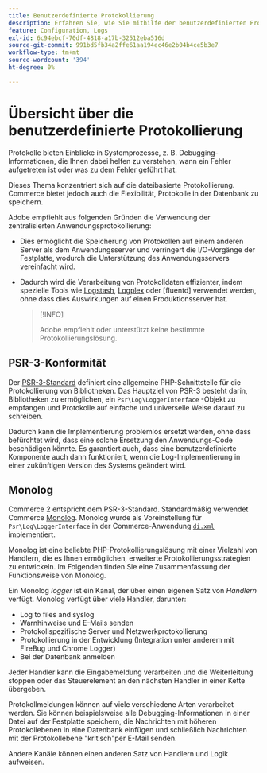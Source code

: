 ```yaml
---
title: Benutzerdefinierte Protokollierung
description: Erfahren Sie, wie Sie mithilfe der benutzerdefinierten Protokollierung Fehler untersuchen können.
feature: Configuration, Logs
exl-id: 6c94ebcf-70df-4818-a17b-32512eba516d
source-git-commit: 991bd5fb34a2ffe61aa194ec46e2b04b4ce5b3e7
workflow-type: tm+mt
source-wordcount: '394'
ht-degree: 0%

---
```


# Übersicht über die benutzerdefinierte Protokollierung

Protokolle bieten Einblicke in Systemprozesse, z. B. Debugging-Informationen, die Ihnen dabei helfen zu verstehen, wann ein Fehler aufgetreten ist oder was zu dem Fehler geführt hat.

Dieses Thema konzentriert sich auf die dateibasierte Protokollierung. Commerce bietet jedoch auch die Flexibilität, Protokolle in der Datenbank zu speichern.

Adobe empfiehlt aus folgenden Gründen die Verwendung der zentralisierten Anwendungsprotokollierung:

- Dies ermöglicht die Speicherung von Protokollen auf einem anderen Server als dem Anwendungsserver und verringert die I/O-Vorgänge der Festplatte, wodurch die Unterstützung des Anwendungsservers vereinfacht wird.

- Dadurch wird die Verarbeitung von Protokolldaten effizienter, indem spezielle Tools wie [Logstash], [Logplex] oder [fluentd] verwendet werden, ohne dass dies Auswirkungen auf einen Produktionsserver hat.

  >[!INFO]
  >
  >Adobe empfiehlt oder unterstützt keine bestimmte Protokollierungslösung.

## PSR-3-Konformität

Der [PSR-3-Standard][laminas] definiert eine allgemeine PHP-Schnittstelle für die Protokollierung von Bibliotheken. Das Hauptziel von PSR-3 besteht darin, Bibliotheken zu ermöglichen, ein `Psr\Log\LoggerInterface` -Objekt zu empfangen und Protokolle auf einfache und universelle Weise darauf zu schreiben.

Dadurch kann die Implementierung problemlos ersetzt werden, ohne dass befürchtet wird, dass eine solche Ersetzung den Anwendungs-Code beschädigen könnte. Es garantiert auch, dass eine benutzerdefinierte Komponente auch dann funktioniert, wenn die Log-Implementierung in einer zukünftigen Version des Systems geändert wird.

## Monolog

Commerce 2 entspricht dem PSR-3-Standard. Standardmäßig verwendet Commerce [Monolog]. Monolog wurde als Voreinstellung für `Psr\Log\LoggerInterface` in der Commerce-Anwendung [`di.xml`][di] implementiert.

Monolog ist eine beliebte PHP-Protokollierungslösung mit einer Vielzahl von Handlern, die es Ihnen ermöglichen, erweiterte Protokollierungsstrategien zu entwickeln. Im Folgenden finden Sie eine Zusammenfassung der Funktionsweise von Monolog.

Ein Monolog _logger_ ist ein Kanal, der über einen eigenen Satz von _Handlern_ verfügt. Monolog verfügt über viele Handler, darunter:

- Log to files and syslog
- Warnhinweise und E-Mails senden
- Protokollspezifische Server und Netzwerkprotokollierung
- Protokollierung in der Entwicklung (Integration unter anderem mit FireBug und Chrome Logger)
- Bei der Datenbank anmelden

Jeder Handler kann die Eingabemeldung verarbeiten und die Weiterleitung stoppen oder das Steuerelement an den nächsten Handler in einer Kette übergeben.

Protokollmeldungen können auf viele verschiedene Arten verarbeitet werden. Sie können beispielsweise alle Debugging-Informationen in einer Datei auf der Festplatte speichern, die Nachrichten mit höheren Protokollebenen in eine Datenbank einfügen und schließlich Nachrichten mit der Protokollebene &quot;kritisch&quot;per E-Mail senden.

Andere Kanäle können einen anderen Satz von Handlern und Logik aufweisen.

<!-- link definitions -->

[di]: https://github.com/magento/magento2/blob/2.4/app/etc/di.xml#L9
[fließend]: https://www.fluentd.org/
[laminas]: https://docs.laminas.dev/laminas-log/
[Logplex]: https://devcenter.heroku.com/articles/logplex
[Logstash]: https://www.elastic.co/products/logstash
[Monolog]: https://github.com/Seldaek/monolog
